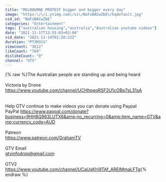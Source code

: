 ```yaml
---
title: "MELBOURNE PROTEST bigger and bigger every day"
image: "https:\/\/i.ytimg.com\/vi\/NoFzBACwZbE\/hqdefault.jpg"
vid_id: "NoFzBACwZbE"
categories: "Entertainment"
tags: ["australian housing","australia","Australian youtube videos"]
date: "2021-11-17T13:55:03+03:00"
vid_date: "2021-11-14T01:20:22Z"
duration: "PT3M31S"
viewcount: "3612"
likeCount: "769"
dislikeCount: "0"
channel: "GTV"
---
```

{% raw %}The Australian people are standing up and being heard<br /><br />Victoria by Drone<br /><a rel="nofollow" target="blank" href="https://www.youtube.com/channel/UCHhpeqRSF2U1cOBp7sL31sA">https://www.youtube.com/channel/UCHhpeqRSF2U1cOBp7sL31sA</a><br /><br /><br />Help GTV continue to make videos you can donate using Paypal<br />PayPal <a rel="nofollow" target="blank" href="https://www.paypal.com/donate?business=9HH8Q963LUTX6&amp;no_recurring=0&amp;item_name=GTV&amp;currency_code=AUD">https://www.paypal.com/donate?business=9HH8Q963LUTX6&amp;no_recurring=0&amp;item_name=GTV&amp;currency_code=AUD</a><br /><br />Patreon<br /><a rel="nofollow" target="blank" href="https://www.patreon.com/GrahamTV">https://www.patreon.com/GrahamTV</a><br /><br />GTV Email<br />gtvinfodrop@gmail.com<br /><br />GTV2<br /><a rel="nofollow" target="blank" href="https://www.youtube.com/channel/UCaUsKhi9TAf_AREIMmaLFTg">https://www.youtube.com/channel/UCaUsKhi9TAf_AREIMmaLFTg</a>{% endraw %}
